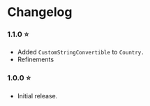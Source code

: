 # Changelog

### 1.1.0 ⭐

- Added `CustomStringConvertible` to `Country.`
- Refinements

### 1.0.0 ⭐

- Initial release.
